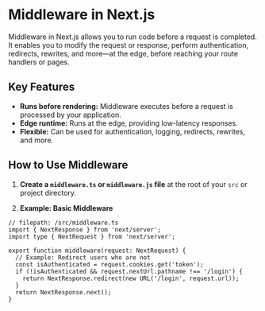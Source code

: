# Middleware in Next.js

Middleware in Next.js allows you to run code before a request is completed. It enables you to modify the request or response, perform authentication, redirects, rewrites, and more—at the edge, before reaching your route handlers or pages.

## Key Features

- **Runs before rendering:** Middleware executes before a request is processed by your application.
- **Edge runtime:** Runs at the edge, providing low-latency responses.
- **Flexible:** Can be used for authentication, logging, redirects, rewrites, and more.

## How to Use Middleware

1. **Create a `middleware.ts` or `middleware.js` file** at the root of your `src` or project directory.

2. **Example: Basic Middleware**

```tsx
// filepath: /src/middleware.ts
import { NextResponse } from 'next/server';
import type { NextRequest } from 'next/server';

export function middleware(request: NextRequest) {
  // Example: Redirect users who are not  
  const isAuthenticated = request.cookies.get('token');
  if (!isAuthenticated && request.nextUrl.pathname !== '/login') {
    return NextResponse.redirect(new URL('/login', request.url));
  }
  return NextResponse.next();
}
```
